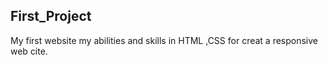 ## First_Project
My first website my abilities and skills in HTML ,CSS for creat a responsive web cite.

